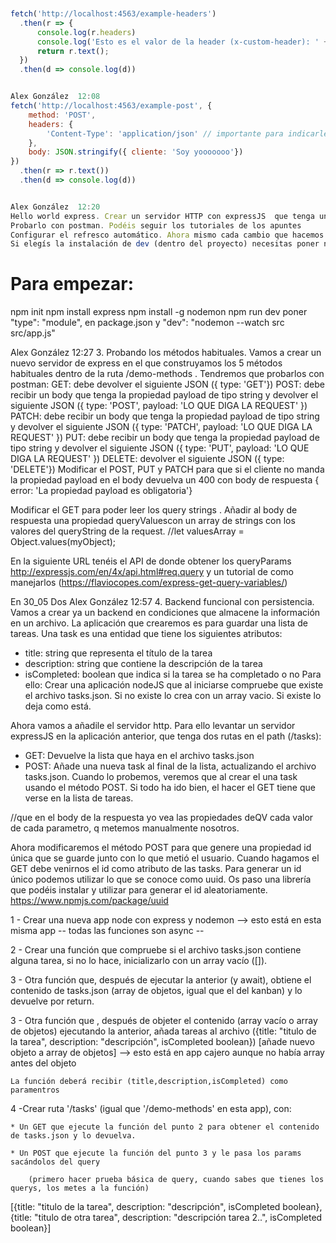 ```js


fetch('http://localhost:4563/example-headers')
  .then(r => {
      console.log(r.headers)
      console.log('Esto es el valor de la header (x-custom-header): ' + r.headers.get('x-custom-header'));
      return r.text();
  })
  .then(d => console.log(d))


Alex González  12:08
fetch('http://localhost:4563/example-post', {
    method: 'POST',
    headers: {
        'Content-Type': 'application/json' // importante para indicarle al servidor que le viene un JSON (mimetype)
    },
    body: JSON.stringify({ cliente: 'Soy yooooooo'})
})
  .then(r => r.text())
  .then(d => console.log(d))


Alex González  12:20
Hello world express. Crear un servidor HTTP con expressJS  que tenga una ruta get en el path /hello que devuelve el texto Hello World. 
Probarlo con postman. Podéis seguir los tutoriales de los apuntes
Configurar el refresco automático. Ahora mismo cada cambio que hacemos en el servidor hay que pararlo y volverlo a levantar. Vamos a configurar una herramienta para que se auto-refresce el servido con los cambios. Como un live server pero para nodeJS. La herramienta se llama nodemon. En el servidor del ejercicio 1 instalar y configurar nodemon. https://www.npmjs.com/package/nodemon. Probar a realizar cambios en el texto que devuelve /hello y ver como se auto-refresca.
Si elegís la instalación de dev (dentro del proyecto) necesitas poner npx delante del comando nodemon, ya que sino el sistema no reconoce nodemon o crear un script de npm dentro del package.json con el comando y llamar al script con npm run nombrescript


```
# Para empezar:
npm init
npm install express
npm install -g nodemon
npm run dev
poner "type": "module", en package.json
y  "dev": "nodemon --watch src src/app.js"


Alex González  12:27
3. Probando los métodos habituales. Vamos a crear un nuevo  servidor de express en el que construyamos los 5 métodos habituales dentro de la ruta /demo-methods . Tendremos que probarlos con postman:
GET: debe devolver el siguiente JSON ({ type: 'GET'})
POST: debe recibir un body que tenga la propiedad payload de tipo string y devolver el siguiente JSON ({ type: 'POST', payload: 'LO QUE DIGA LA REQUEST' })
PATCH: debe recibir un body que tenga la propiedad payload de tipo string y devolver el siguiente JSON ({ type: 'PATCH', payload: 'LO QUE DIGA LA REQUEST' })
PUT: debe recibir un body que tenga la propiedad payload de tipo string y devolver el siguiente JSON ({ type: 'PUT', payload: 'LO QUE DIGA LA REQUEST' })
DELETE: devolver el siguiente JSON ({ type: 'DELETE'})
Modificar el POST, PUT y PATCH para que si el cliente no manda la propiedad payload en el body devuelva un 400 con body de respuesta { error: 'La propiedad payload es obligatoria'}

Modificar el GET para poder leer los query strings . Añadir al body de respuesta una propiedad queryValuescon un array de strings con los valores del queryString de la request. //let valuesArray = Object.values(myObject);

En la siguiente URL tenéis el API de donde obtener los queryParams http://expressjs.com/en/4x/api.html#req.query  y un tutorial de como manejarlos (https://flaviocopes.com/express-get-query-variables/) 

En 30_05 Dos
Alex González  12:57
4. Backend funcional con persistencia. 
Vamos a crear ya un backend en condiciones que almacene la información en un archivo. 
La aplicación que crearemos es para guardar una lista de tareas.
Una task es una entidad que tiene los siguientes atributos:
- title: string que representa el título de la tarea
- description: string que contiene la descripción de la tarea
- isCompleted: boolean que indica si la tarea se ha completado o no
Para ello:
Crear una aplicación nodeJS que al iniciarse compruebe que existe el archivo tasks.json. Si no existe lo crea con un array vacio. Si existe lo deja como está.

Ahora vamos a añadile el servidor http. Para ello levantar un servidor expressJS  en la aplicación anterior, que tenga dos rutas en el path (/tasks):
- GET: Devuelve la lista que haya en el archivo tasks.json
- POST: Añade una nueva task al final de la lista, actualizando el archivo tasks.json.
Cuando lo probemos, veremos que al crear el una task usando el método POST. Si todo ha ido bien, el hacer el GET tiene que verse en la lista de tareas.

//que en el body de la respuesta yo vea las propiedades deQV cada valor de cada parametro, q metemos manualmente nosotros.

Ahora modificaremos el método POST para que genere una propiedad id única que se guarde junto con lo que metió el usuario. Cuando hagamos el GET  debe venirnos el id como atributo de las tasks. Para generar un id único podemos utilizar lo que se conoce como uuid. Os paso una librería que podéis instalar y utilizar para generar el id aleatoriamente. https://www.npmjs.com/package/uuid




1 - Crear una nueva app node con express y nodemon --> esto está en esta misma app
-- todas las funciones son async --

2 - Crear una función que compruebe si el archivo tasks.json contiene alguna tarea, si no lo hace, inicializarlo con un array vacío ([]).

3 - Otra función que, después de ejecutar la anterior (y await), obtiene el contenido de tasks.json (array de objetos, igual que el del kanban) y lo devuelve por return.

3 - Otra función que , después de objeter el contenido (array vacío o array de objetos) ejecutando la anterior, añada tareas al archivo ({title: "titulo de la tarea", description: "descripción", isCompleted boolean}) [añade nuevo objeto a array de objetos] --> esto está en app cajero aunque no había array antes del objeto

    La función deberá recibir (title,description,isCompleted) como paramentros

4 -Crear ruta '/tasks' (igual que '/demo-methods' en esta app), con:
    
    * Un GET que ejecute la función del punto 2 para obtener el contenido de tasks.json y lo devuelva.

    * Un POST que ejecute la función del punto 3 y le pasa los params sacándolos del query

        (primero hacer prueba básica de query, cuando sabes que tienes los querys, los metes a la función)
















[{title: "titulo de la tarea", description: "descripción", isCompleted boolean},
{title: "titulo de otra tarea", description: "descripción tarea 2..", isCompleted boolean}]